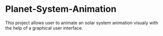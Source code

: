 # Planet-System-Animation
This project allows user to animate an solar system animation visualy with the help of a graphical user interface. 
